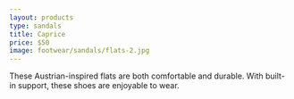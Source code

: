 ```yaml
---
layout: products
type: sandals
title: Caprice
price: $50
image: footwear/sandals/flats-2.jpg
---
```



These Austrian-inspired flats are both comfortable and durable. With built-in support, these shoes are enjoyable to wear. 